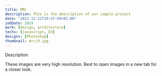 ```yaml
---
title: MRC
description: This is the description of our sample project
date: "2022-12-21T19:47:09+02:00"
jobDate: 2019
work: [design, architecture]
techs: [javascript, D3]
designs: [Photoshop]
thumbnail: mrc/0.jpg
---
```


Description

These images are very high resolution. Best to open images in a new tab for a closer look.
